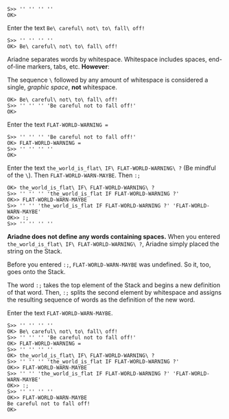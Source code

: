     S>> '' '' '' ''
    OK>

Enter the text `Be\ careful\ not\ to\ fall\ off!`

    S>> '' '' '' ''
    OK> Be\ careful\ not\ to\ fall\ off!
    
Ariadne separates words by whitespace.
Whitespace includes spaces, end-of-line markers, tabs, etc.
**However**:

The sequence `\` followed by any amount of whitespace is considered a single, _graphic space_, **not** whitespace.

    OK> Be\ careful\ not\ to\ fall\ off!
    S>> '' '' '' 'Be careful not to fall off!'
    OK>
    
Enter the text `FLAT-WORLD-WARNING =`

    S>> '' '' '' 'Be careful not to fall off!'
    OK> FLAT-WORLD-WARNING =
    S>> '' '' '' ''
    OK>

Enter the text `the_world_is_flat\ IF\ FLAT-WORLD-WARNING\ ?` (Be mindful of the `\`).
Then `FLAT-WORLD-WARN-MAYBE`.
Then `:;`

    OK> the_world_is_flat\ IF\ FLAT-WORLD-WARNING\ ?
    S>> '' '' '' 'the_world_is_flat IF FLAT-WORLD-WARNING ?'
    OK>> FLAT-WORLD-WARN-MAYBE
    S>> '' '' 'the_world_is_flat IF FLAT-WORLD-WARNING ?' 'FLAT-WORLD-WARN-MAYBE'
    OK>> :;
    S>> '' '' '' ''
   
**Ariadne does not define any words containing spaces.**
When you entered `the_world_is_flat\ IF\ FLAT-WORLD-WARNING\ ?`,
Ariadne simply placed the string on the Stack.

Before you entered `:;`, `FLAT-WORLD-WARN-MAYBE` was undefined.
So it, too, goes onto the Stack.

The word `:;` takes the top element of the Stack and begins a new definition of that word.
Then, `:;` splits the second element by whitespace and assigns the resulting sequence of words as the definition of the new word.

Enter the text `FLAT-WORLD-WARN-MAYBE`.

    S>> '' '' '' ''
    OK> Be\ careful\ not\ to\ fall\ off!
    S>> '' '' '' 'Be careful not to fall off!'
    OK> FLAT-WORLD-WARNING =
    S>> '' '' '' ''
    OK> the_world_is_flat\ IF\ FLAT-WORLD-WARNING\ ?
    S>> '' '' '' 'the_world_is_flat IF FLAT-WORLD-WARNING ?'
    OK>> FLAT-WORLD-WARN-MAYBE
    S>> '' '' 'the_world_is_flat IF FLAT-WORLD-WARNING ?' 'FLAT-WORLD-WARN-MAYBE'
    OK>> :;
    S>> '' '' '' ''
    OK>> FLAT-WORLD-WARN-MAYBE
    Be careful not to fall off!
    OK>

